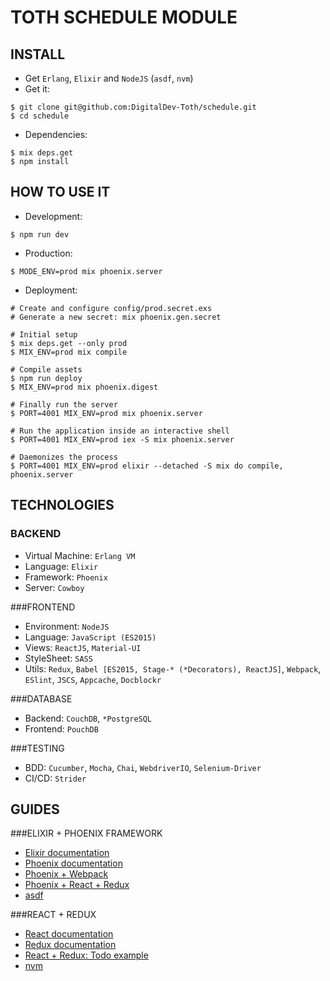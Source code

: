 TOTH SCHEDULE MODULE
===

INSTALL
---
- Get `Erlang`, `Elixir` and `NodeJS` (`asdf`, `nvm`)
- Get it:
```
$ git clone git@github.com:DigitalDev-Toth/schedule.git
$ cd schedule
```
- Dependencies:
```
$ mix deps.get
$ npm install
```

HOW TO USE IT
---
- Development:
```
$ npm run dev
```
- Production:
```
$ MODE_ENV=prod mix phoenix.server
```
- Deployment:
```
# Create and configure config/prod.secret.exs
# Generate a new secret: mix phoenix.gen.secret

# Initial setup
$ mix deps.get --only prod
$ MIX_ENV=prod mix compile

# Compile assets
$ npm run deploy
$ MIX_ENV=prod mix phoenix.digest

# Finally run the server
$ PORT=4001 MIX_ENV=prod mix phoenix.server

# Run the application inside an interactive shell
$ PORT=4001 MIX_ENV=prod iex -S mix phoenix.server

# Daemonizes the process
$ PORT=4001 MIX_ENV=prod elixir --detached -S mix do compile, phoenix.server
```

TECHNOLOGIES
---
### BACKEND
- Virtual Machine: `Erlang VM`
- Language: `Elixir`
- Framework: `Phoenix`
- Server: `Cowboy`

###FRONTEND
- Environment: `NodeJS`
- Language: `JavaScript (ES2015)`
- Views: `ReactJS`, `Material-UI`
- StyleSheet: `SASS`
- Utils: `Redux`, `Babel [ES2015, Stage-* (*Decorators), ReactJS]`, `Webpack`, `ESlint`, `JSCS`, `Appcache`, `Docblockr`

###DATABASE
- Backend: `CouchDB`, `*PostgreSQL`
- Frontend: `PouchDB`

###TESTING
- BDD: `Cucumber`, `Mocha`, `Chai`, `WebdriverIO`, `Selenium-Driver`
- CI/CD: `Strider`

GUIDES
---
###ELIXIR + PHOENIX FRAMEWORK
- [Elixir documentation](http://elixir-lang.org/docs.html)
- [Phoenix documentation](http://www.phoenixframework.org/docs/overview)
- [Phoenix + Webpack](http://matthewlehner.net/using-webpack-with-phoenix-and-elixir/)
- [Phoenix + React + Redux](http://10consulting.com/2015/11/18/phoenix-react-redux-example/)
- [asdf](https://github.com/HashNuke/asdf)

###REACT + REDUX
- [React documentation](https://facebook.github.io/react/docs/getting-started.html)
- [Redux documentation](http://redux.js.org/docs/basics/)
- [React + Redux: Todo example](https://github.com/reactjs/redux/tree/master/examples/todomvc)
- [nvm](https://github.com/creationix/nvm)
